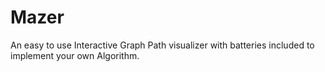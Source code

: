 # Mazer
An easy to use Interactive Graph Path visualizer with batteries included to implement your own Algorithm.
